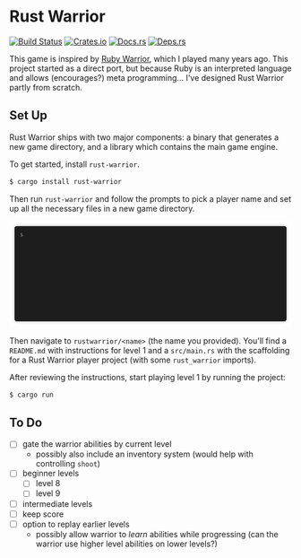 # Rust Warrior

[![Build Status][travis-badge]][travis] [![Crates.io][crates-badge]][crates] [![Docs.rs][docs-badge]][docs] [![Deps.rs][deps-badge]][deps]

[travis-badge]: https://travis-ci.org/miller-time/rust-warrior.svg
[travis]: https://travis-ci.org/miller-time/rust-warrior
[crates-badge]: https://img.shields.io/crates/v/rust-warrior
[crates]: https://crates.io/crates/rust-warrior
[docs-badge]: https://docs.rs/rust-warrior/badge.svg
[docs]: https://docs.rs/rust-warrior/
[deps-badge]: https://deps.rs/repo/github/miller-time/rust-warrior/status.svg
[deps]: https://deps.rs/repo/github/miller-time/rust-warrior

This game is inspired by [Ruby Warrior][ruby-warrior], which I played many
years ago. This project started as a direct port, but because Ruby is an
interpreted language and allows (encourages?) meta programming... I've
designed Rust Warrior partly from scratch.

[ruby-warrior]: https://github.com/ryanb/ruby-warrior

## Set Up

Rust Warrior ships with two major components: a binary that generates a
new game directory, and a library which contains the main game engine.

To get started, install `rust-warrior`.

```sh
$ cargo install rust-warrior
```

Then run `rust-warrior` and follow the prompts to pick a player name and
set up all the necessary files in a new game directory.

![getting started](getting-started.gif)

Then navigate to `rustwarrior/<name>` (the name you provided). You'll find
a `README.md` with instructions for level 1 and a `src/main.rs` with the
scaffolding for a Rust Warrior player project (with some `rust_warrior`
imports).

After reviewing the instructions, start playing level 1 by running the project:

```sh
$ cargo run
```

## To Do

* [ ] gate the warrior abilities by current level
    * possibly also include an inventory system
      (would help with controlling `shoot`)
* [ ] beginner levels
    * [ ] level 8
    * [ ] level 9
* [ ] intermediate levels
* [ ] keep score
* [ ] option to replay earlier levels
    * possibly allow warrior to *learn* abilities while progressing
      (can the warrior use higher level abilities on lower levels?)
